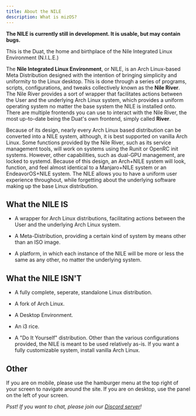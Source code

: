 ```yaml
---
title: About the NILE
description: What is mizOS?
---
```


**The NILE is currently still in development. It is usable, but may contain bugs.**


This is the Duat, the home and birthplace of the Nile Integrated Linux Environment (N.I.L.E.)

The **Nile Integrated Linux Environment**, or NILE, is an Arch Linux-based Meta Distribution designed with the intention of bringing simplicity and uniformity to the Linux desktop. This is done through a series of programs, scripts, configurations, and tweaks collectively known as the **Nile River**. The Nile River provides a sort of wrapper that facilitates actions between the User and the underlying Arch Linux system, which provides a uniform operating system no matter the base system the NILE is installed onto. There are multiple frontends you can use to interact with the Nile River, the most up-to-date being the Duat's own frontend, simply called **River**.

Because of its design, nearly every Arch Linux based distribution can be converted into a NILE system, although, it is best supported on vanilla Arch Linux. Some functions provided by the Nile River, such as its service management tools, will work on systems using the Runit or OpenRC init systems. However, other capabilities, such as dual-GPU management, are locked to systemd. Because of this design, an Arch+NILE system will look, function, and feel almost identical to a Manjaro+NILE system or an EndeavorOS+NILE system. The NILE allows you to have a uniform user experience throughout, while forgetting about the underlying software making up the base Linux distribution.


## What the NILE IS

- A wrapper for Arch Linux distributions, facilitating actions between the User and the underlying Arch Linux system.

- A Meta-Distribution, providing a certain kind of system by means other than an ISO image.

- A platform, in which each instance of the NILE will be more or less the same as any other, no matter the underlying system.


## What the NILE ISN'T

- A fully complete, seperate, standalone Linux distribution.

- A fork of Arch Linux.

- A Desktop Environment.

- An i3 rice.

- A "Do It Yourself" distribution. Other than the various configurations provided, the NILE is meant to be used relatively as-is. If you want a fully customizable system, install vanilla Arch Linux.


## Other

If you are on mobile, please use the hamburger menu at the top right of your screen to navigate around the site. If you are on desktop, use the panel on the left of your screen.

*Psst! If you want to chat, please join our [Discord server](https://discord.gg/AVSuRZsTXp)!*
